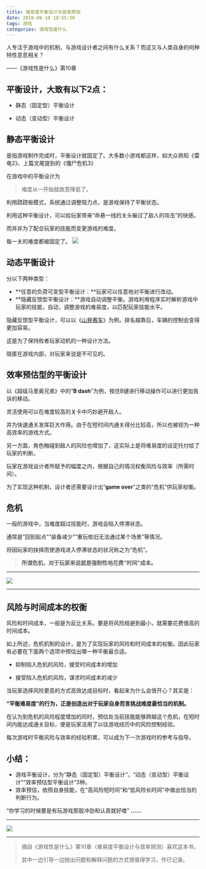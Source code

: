 ```yaml
---
title: 难易度平衡设计与效率预测
date: 2016-06-10 18:55:56
tags: 游戏
categories: 游戏性是什么
---
```


人专注于游戏中的机制，与游戏设计者之间有什么关系？而这又与人类自身的何种特性息息相关？

——《游戏性是什么》第10章

## 平衡设计，大致有以下2点：

- 静态（固定型）平衡设计

- 动态（变动型）平衡设计

## 静态平衡设计

是指游戏制作完成时，平衡设计就固定了。大多数小游戏都这样，如大众熟知《雷电2》、上篇文尾提到的《僵尸危机3》

在游戏中的平衡设计为

> 难度从一开始就故意降低了。

利用跷跷板模式，系统通过调整阻力点，是游戏保持了平衡状态。

利用这种平衡设计，可以给玩家带来“命悬一线的关头躲过了敌人的攻击”的快感。

而并非为了配合玩家的技能而变更游戏的难度。

每一关的难度都被固定了。
![](http://upload-images.jianshu.io/upload_images/1171873-c7a2caa76dea0fe7.gif?imageMogr2/auto-orient/strip)

## 动态平衡设计

分以下两种类型：

- **任意的负荷可变型平衡设计：**玩家可以任意地对平衡进行改动。
- **隐藏反馈型平衡设计：**游戏自动调整平衡。游戏利用程序实时解析游戏中玩家的技能，自动，调整游戏的难易度，以匹配玩家技能水平。

隐藏反馈型平衡设计，可以以《[山脊赛车](http://baike.baidu.com/link?url=q1K1FOsroMXxkJ6G7aAtvudxWn5papTNXA4wKr5Z3CWrEHTZAAJ6YcV-dO6toAUigCIW-saK6BPmK7Pvk3G65a#2)》为例。排名越靠后，车辆的控制会变得更加容易。

这是为了保持败者玩家动机的一种设计方法。

隐匿在游戏内部，对玩家来说是不可见的。

## 效率预估型的平衡设计

以《超级马里奥兄弟》中的“**B dash**”为例，按住B键进行移动操作可以进行更加告诉的移动。

灵活使用可以在难度较高的关卡中巧妙避开敌人。

并为快速通关发挥巨大作用。由于在短时间内通关得分比较高，所以也被视为一种高效率的游戏方式。

另一方面，角色触碰到敌人的风险也增加了，这实际上是将难易度的设定托付给了玩家的判断。

玩家在游戏设计者所赋予的幅度之内，根据自己的情况权衡风险与效率（所需时间）。

为了实现这种机制，设计者还需要设计出“**game over**”之类的“危机”供玩家权衡。

## 危机

一般的游戏中，当难度超过技能时，游戏会陷入停滞状态。

通常是“回到起点”“装备减少”“重玩依旧无法通过某个场景”等情况。

将因玩家的抉择而使游戏进入停滞状态的状况称之为“危机”。

> **所谓危机，对于玩家来说就是强制性地花费“时间”成本。**

***

[![](http://upload-images.jianshu.io/upload_images/1171873-ae702f7f6686762d.jpg?imageMogr2/auto-orient/strip%7CimageView2/2/w/1240)](http://7xn7w0.com1.z0.glb.clouddn.com/wp-content/uploads/2016/07/clock-650753_1280-785x510.jpg)

***

## 风险与时间成本的权衡

风险和时间成本，一般是为反比关系。要是将风险规避到最小，就需要花费很高的时间成本。

如上所述，危机机制的设计，是为了实现玩家的风险和时间成本的权衡。因此玩家有必要在下面两个选项中预估出哪一种平衡最合适。

- 抑制陷入危机的风险，接受时间成本的增加


- 接受陷入危机的风险，谋求时间成本的减少

当玩家选择风险更高的方式高效达成目标时，看起来为什么会很开心？其实是：

**“平衡难易度”的行为，正是创造出对于玩家自身而言挑战难度最恰当的机制。**

在认为到危机的风险程度增加的同时，预估处当前技能能够跨越这个危机，在短时间内能达成通关目标，便是玩家活用了以往游戏经历中的风险控制经验。

每次游戏时平衡风险与效率的经验积累，可以成为下一次游戏时的参考与指导。

## 小结：

- 游戏平衡设计，分为“静态（固定型）平衡设计”，“动态（变动型）平衡设计”“效率预估型平衡设计”3种。
- 效率预估，依照自身技能，在“高风险短时间”和“低风险长时间”中做出恰当的判断行为。



“你学习的时候要是有玩游戏那股冲劲和认真就好喽”
**……**

***

![](http://upload-images.jianshu.io/upload_images/1171873-8114c2764d17b974.gif?imageMogr2/auto-orient/strip)

***

> 摘自《游戏性是什么》第10章（难易度平衡设计与效率预测）喜欢这本书，
>
> 其中一边引导一边抛出问题和解释问题的方式很值得学习，作已记录。

